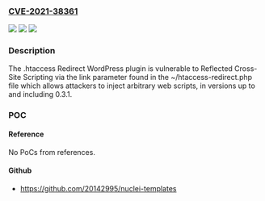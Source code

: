 ### [CVE-2021-38361](https://cve.mitre.org/cgi-bin/cvename.cgi?name=CVE-2021-38361)
![](https://img.shields.io/static/v1?label=Product&message=.htaccess%20Redirect&color=blue)
![](https://img.shields.io/static/v1?label=Version&message=0.3.1%3C%3D%200.3.1%20&color=brighgreen)
![](https://img.shields.io/static/v1?label=Vulnerability&message=CWE-79%20Cross-site%20Scripting%20(XSS)&color=brighgreen)

### Description

The .htaccess Redirect WordPress plugin is vulnerable to Reflected Cross-Site Scripting via the link parameter found in the ~/htaccess-redirect.php file which allows attackers to inject arbitrary web scripts, in versions up to and including 0.3.1.

### POC

#### Reference
No PoCs from references.

#### Github
- https://github.com/20142995/nuclei-templates

